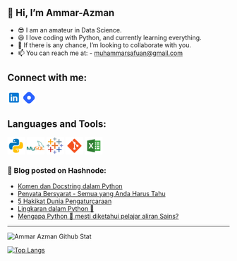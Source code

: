 
 ## 👋 Hi, I’m Ammar-Azman
- 😎 I am an amateur in Data Science.
- 😆 I love coding with Python, and currently learning everything. 
- 💞️ If there is any chance, I’m looking to collaborate with you.
- 📫 You can reach me at: - muhammarsafuan@gmail.com

## Connect with me:
[<img allign="left" alt="https://www.linkedin.com/in/ammar-azman/" width ="30px" src="svg-symbol/icons8-linkedin (1).svg" />][Linkedin]
[<img allign="left" alt="https://ammarazman.hashnode.dev/" width ="30px" src="svg-symbol/icons8-hashnode.svg" />][Hashnode]

[Hashnode]: https://ammarazman.hashnode.dev/
[Linkedin]: https://www.linkedin.com/in/ammar-azman/

## Languages and Tools:
[<img allign="left" alt="Python" width ="40px" src="svg-symbol/icons8-python.svg" />][Python]
[<img allign="left" alt="MySQL" width ="40px" src="svg-symbol/icons8-mysql-logo (1).svg" />][MySQL]
[<img allign="left" alt="Tableau" width ="40px" src="svg-symbol/icons8-tableau-software.svg" />][Tableau]
[<img allign="left" alt="Git" width ="40px" src="svg-symbol/icons8-git.svg" />][Git]
[<img allign="left" alt="Excel" width ="40px" src="svg-symbol/icons8-microsoft-excel.svg" />][Excel]

### 🚨 Blog posted on Hashnode:

<!-- BLOG-POST-LIST:START -->
- [Komen dan Docstring dalam Python](https://ammarazman.hashnode.dev/komen-dan-docstring-dalam-python)
- [Penyata Bersyarat - Semua yang Anda Harus Tahu](https://ammarazman.hashnode.dev/penyata-bersyarat-semua-yang-anda-harus-tahu)
- [5 Hakikat Dunia Pengaturcaraan](https://ammarazman.hashnode.dev/5-hakikat-dunia-pengaturcaraan)
- [Lingkaran dalam Python 🐍](https://ammarazman.hashnode.dev/lingkaran-dalam-python)
- [Mengapa Python 🐍 mesti diketahui pelajar aliran Sains?](https://ammarazman.hashnode.dev/mengapa-python-mesti-diketahui-pelajar-aliran-sains)
<!-- BLOG-POST-LIST:END -->

---
<img allign="left" alt="Ammar Azman Github Stat" src="https://github-readme-stats.vercel.app/api?username=Ammar-Azman&show_icons=True&hide_border=True&theme=tokyonight" />

[![Top Langs](https://github-readme-stats.vercel.app/api/top-langs/?username=Ammar-Azman&show_icons=True&hide_border=True&theme=tokyonight)](https://github.com/anuraghazra/github-readme-stats)


[Git]:""
[Python]:""
[MySQL]:""
[Tableau]:""
[Excel]:""
